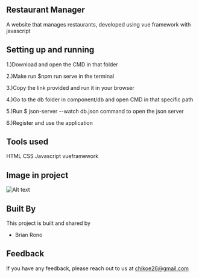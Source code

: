 ## Restaurant Manager
A website that manages restaurants, developed using vue framework with javascript

## Setting up and running

1.)Download and open the CMD in that folder

2.)Make run $npm run serve in the terminal

3.)Copy the link provided and run it in your browser

4.)Go to the db folder in component/db and open CMD in that specific path

5.)Run $ json-server --watch db.json  command to open the json server

6.)Register and use the application

## Tools used

HTML CSS Javascript vueframework 


## Image in project

![Alt text](project.PNG "Brian Rono") 

## Built By

This project is built and shared by

- Brian Rono


## Feedback

If you have any feedback, please reach out to us at chikoe26@gmail.com

